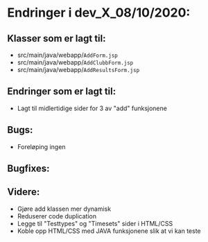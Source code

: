 # Endringer i dev_X_08/10/2020:

## Klasser som er lagt til:
- src/main/java/webapp/`AddForm.jsp` 
- src/main/java/webapp/`AddClubbForm.jsp`
- src/main/java/webapp/`AddResultsForm.jsp`

## Endringer som er lagt til:
* Lagt til midlertidige sider for 3 av "add" funksjonene


## Bugs:
- Foreløping ingen

## Bugfixes:

## Videre:
- Gjøre add klassen mer dynamisk
- Reduserer code duplication
- Legge til "Testtypes" og "Timesets" sider i HTML/CSS
- Koble opp HTML/CSS med JAVA funksjonene slik at vi kan teste





